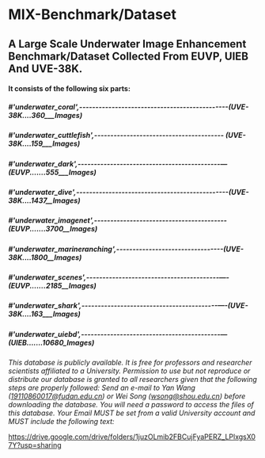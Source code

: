 MIX-Benchmark/Dataset
=====================

A Large Scale Underwater Image Enhancement Benchmark/Dataset Collected From EUVP, UIEB And UVE-38K.
---------------------------------------------------------------------------------------------------

#### It consists of the following six parts:

##### *#'underwater_coral',----------------------------------------------(UVE-38K....360___Images)*

##### *#'underwater_cuttlefish',---------------------------------------- (UVE-38K....159___Images)*

##### *#'underwater_dark',--------------------------------------------—(EUVP.......555___Images)*

##### *#'underwater_dive',-----------------------------------------------(UVE-38K....1437__Images)*

##### *#'underwater_imagenet',-----------------------------------------(EUVP.......3700__Images)*

##### *#'underwater_marineranching',---------------------------------(UVE-38K....1800__Images)*

##### *#'underwater_scenes',-----------------------------------------—-(EUVP.......2185__Images)*

##### *#'underwater_shark',------------------------------------------—-(UVE-38K....163___Images)*

##### *#'underwater_uiebd',-------------------------------------------—(UIEB.......10680_Images)* 

*This database is publicly available. It is free for professors and researcher scientists affiliated to a University. Permission to use but not reproduce or distribute our database is granted to all researchers given that the following steps are properly followed: Send an e-mail to Yan Wang ([19110860017@fudan.edu.cn](mailto:19110860017@fudan.edu.cn)) or Wei Song ([wsong@shou.edu.cn](mailto:wsong@shou.edu.cn)) before downloading the database. You will need a password to access the files of this database. Your Email MUST be set from a valid University account and MUST include the following text:*


https://drive.google.com/drive/folders/1juzOLmib2FBCujFyaPERZ_LPlxgsX07Y?usp=sharing
